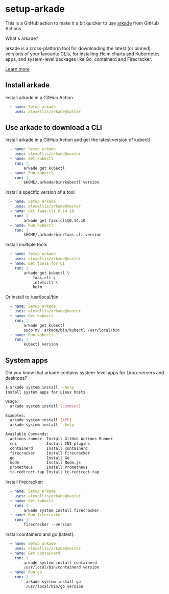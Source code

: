 # setup-arkade

This is a GitHub action to make it a bit quicker to use [arkade](https://arkade.dev) from GitHub Actions.

What's arkade?

arkade is a cross-platform tool for downloading the latest (or pinned) versions of your favourite CLIs, for installing Helm charts and Kubernetes apps, and system-level packages like Go, containerd and Firecracker.

[Learn more](https://arkade.dev)

## Install arkade

Install arkade in a GitHub Action

```yaml
  - name: Setup arkade
    uses: alexellis/arkade@master
```

## Use arkade to download a CLI

Install arkade in a GitHub Action and get the latest version of kubectl

```yaml
  - name: Setup arkade
    uses: alexellis/arkade@master
  - name: Get kubectl
    run: |
        arkade get kubectl
  - name: Run kubectl
    run: |
        $HOME/.arkade/bin/kubectl version
```

Install a specific version of a tool

```yaml
  - name: Setup arkade
    uses: alexellis/arkade@master
  - name: Get faas-cli 0.14.10
    run: |
        arkade get faas-cli@0.14.10
  - name: Run kubectl
    run: |
        $HOME/.arkade/bin/faas-cli version
```


Install multiple tools

```yaml
  - name: Setup arkade
    uses: alexellis/arkade@master
  - name: Get tools for CI
    run: |
        arkade get kubectl \
            faas-cli \
            inletsctl \
            helm
```

Or install to /usr/local/bin

```yaml
  - name: Setup arkade
    uses: alexellis/arkade@master
  - name: Get kubectl
    run: |
        arkade get kubectl
        sudo mv .arkade/bin/kubectl /usr/local/bin
  - name: Run kubectl
    run: |
        kubectl version
```

## System apps

Did you know that arkade contains system-level apps for Linux servers and desktops?

```bash
$ arkade system install --help
Install system apps for Linux hosts

Usage:
  arkade system install [command]

Examples:
  arkade system install [APP]
  arkade system install --help

Available Commands:
  actions-runner  Install GitHub Actions Runner
  cni             Install CNI plugins
  containerd      Install containerd
  firecracker     Install Firecracker
  go              Install Go
  node            Install Node.js
  prometheus      Install Prometheus
  tc-redirect-tap Install tc-redirect-tap
```

Install firecracker:

```yaml
  - name: Setup arkade
    uses: alexellis/arkade@master
  - name: Get kubectl
    run: |
        arkade system install firecracker
  - name: Run firecracker
    run: |
        firecracker --version
```

Install containerd and go (latest):

```yaml
  - name: Setup arkade
    uses: alexellis/arkade@master
  - name: Get containerd
    run: |
        arkade system install containerd
        /usr/local/bin/containerd version
  - name: Run go
    run: |
         arkade system install go
         /usr/local/bin/go version
```


